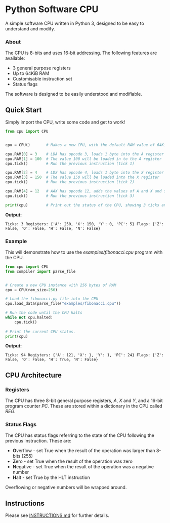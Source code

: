# Python Software CPU
A simple software CPU written in Python 3, designed to be easy to
understand and modify.

### About

The CPU is 8-bits and uses 16-bit addressing. The following features are available:

- 3 general purpose registers
- Up to 64KiB RAM
- Customisable instruction set
- Status flags

The software is designed to be easily understood and modifiable.

## Quick Start

Simply import the CPU, write some code and get to work!

```python
from cpu import CPU


cpu = CPU()       # Makes a new CPU, with the default RAM value of 64KiB

cpu.RAM[0] = 3    # LDA has opcode 3, loads 1 byte into the A register
cpu.RAM[1] = 100  # The value 100 will be loaded in to the A register
cpu.tick()        # Run the previous instruction (tick 1)

cpu.RAM[2] = 4    # LDX has opcode 4, loads 1 byte into the X register
cpu.RAM[3] = 150  # The value 150 will be loaded into the X register
cpu.tick()        # Run the previous instruction (tick 2)

cpu.RAM[4] = 12   # AAX has opcode 12, adds the values of A and X and stores them into A
cpu.tick()        # Run the previous instruction (tick 3)

print(cpu)        # Print out the status of the CPU, showing 3 ticks and 250 in the A register
```
**Output:**
```commandline
Ticks: 3 Registers: {'A': 250, 'X': 150, 'Y': 0, 'PC': 5} Flags: {'Z': False, 'O': False, 'H': False, 'N': False}
```

### Example

This will demonstrate how to use the *examples/fibonacci.cpu* program with the CPU.

```python
from cpu import CPU
from compiler import parse_file


# Create a new CPU instance with 256 bytes of RAM
cpu = CPU(ram_size=256) 

# Load the fibonacci.py file into the CPU
cpu.load_data(parse_file("examples/fibonacci.cpu"))

# Run the code until the CPU halts
while not cpu.halted:
    cpu.tick()
    
# Print the current CPU status.
print(cpu)
```

**Output:**
```commandline
Ticks: 94 Registers: {'A': 121, 'X': 1, 'Y': 1, 'PC': 24} Flags: {'Z': False, 'O': False, 'H': True, 'N': False}
```

## CPU Architecture

### Registers

The CPU has three 8-bit general purpose registers, *A*, *X* and *Y*, and a 16-bit program 
counter *PC*. These are stored within a dictionary in the CPU called *REG*.

### Status Flags

The CPU has status flags referring to the state of the CPU following the previous instruction.
These are:
- **O**verflow - set True when the result of the operation was larger than 8-bits (255)
- **Z**ero - set True when the result of the operation was zero
- **N**egative - set True when the result of the operation was a negative number
- **H**alt - set True by the HLT instruction

Overflowing or negative numbers will be wrapped around.

## Instructions

Please see <a href="INSTRUCTIONS.md">INSTRUCTIONS.md</a> for further details.
